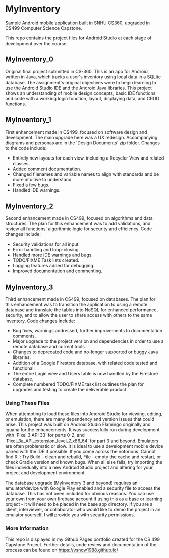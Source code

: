 # MyInventory
Sample Android mobile application built in SNHU CS360, upgraded in CS499 Computer Science Capstone.

This repo contains the project files for Android Studio at each stage of development over the course.

## MyInventory_0
Original final project submitted in CS-360.
This is an app for Android, written in Java, which tracks a user's inventory using local data in a SQLite database. The assignment's original objectives were to begin learning to use the Android Studio IDE and the Android Java libraries. This project shows an understanding of mobile design concepts, basic IDE functions and code with a working login function, layout, displaying data, and CRUD functions.

## MyInventory_1
First enhancement made in CS499, focused on software design and development. The main upgrade here was a UX redesign. Accompanying diagrams and personas are in the 'Design Documents' zip folder.
Changes to the code include:
- Entirely new layouts for each view, including a Recycler View and related classes.
- Added comment documentation.
- Changed filenames and variable names to align with standards and be more intuitive to understand.
- Fixed a few bugs.
- Handled IDE warnings.

## MyInventory_2
Second enhancement made in CS499, focused on algorithms and data structures. The plan for this enhancement was to add validations, and review all functions' algorithmic logic for security and efficiency. Code changes include:
- Security validations for all input.
- Error handling and loop-closing.
- Handled more IDE warnings and bugs.
- TODO/FIXME Task lists created.
- Logging features added for debugging.
- Improved documentation and commenting.

## MyInventory_3
Third enhancement made in CS499, focused on databases. The plan for this enhancement was to transition the application to using a remote database and translate the tables into NoSQL for enhanced performance, security, and to allow the user to share access with others to the same inventory.
Code changes include:
- Bug fixes, warnings addressed, further improvements to documentation comments.
- Major upgrade to the project version and dependencies in order to use a remote database and current tools.
- Changes to deprecated code and no-longer supported or buggy Java libraries.
- Addition of a Google Firestore database, with related code tested and functional.
- The entire Login view and Users table is now handled by the Firestore database.
- Complete numbered TODO/FIXME task list outlines the plan for upgrades and testing to create the deliverable product.
  
### Using These Files

When attempting to load these files into Android Studio for viewing, editing, or emulation, there are many dependency and version issues that could arise. This project was built on Android Studio Flamingo originally and Iguana for the enhancements. It was successfully run during development with 'Pixel 3 API 33' for parts 0-2, and 'Pixel_3a_API_extension_level_7_x86_64' for part 3 and beyond. Emulators are often problematic or slow. It is ideal to use a development mobile device paired with the IDE if possible. If you come across the notorious 'Cannot find R.': Try Build - clean and rebuild, File - empty the cache and restart, or check Gradle version and known bugs. When all else fails, try importing the files individually into a new Android Studio project and altering for your project and development environment.

The database upgrade (MyInventory 3 and beyond) requires an emulator/device with Google Play enabled and a security file to access the database.
This has not been included for obvious reasons. You can use your own from your own firebase account if using this as a base or learning project - it will need to be placed in the base app directory.
If you are a client, interviewer, or collaborator who would like to demo the project in an emulator yourself, I will provide you with security permissions.

### More Information
This repo is displayed in my Github Pages portfolio created for the CS 499 Capstone Project. Further details, code review and documentation of the process can be found on https://vsnow1988.github.io/


